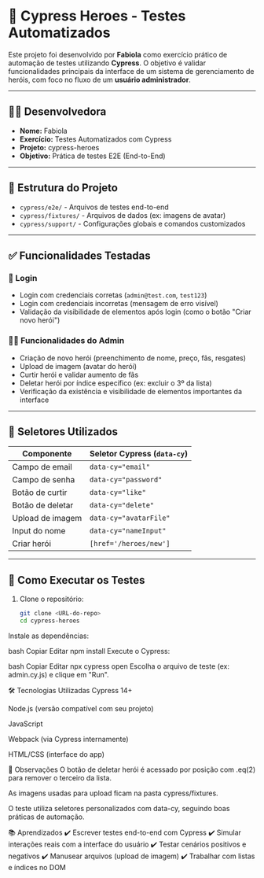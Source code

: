 # 🧪 Cypress Heroes - Testes Automatizados

Este projeto foi desenvolvido por **Fabiola** como exercício prático de automação de testes utilizando **Cypress**. O objetivo é validar funcionalidades principais da interface de um sistema de gerenciamento de heróis, com foco no fluxo de um **usuário administrador**.

---

## 👩‍💻 Desenvolvedora

- **Nome:** Fabiola
- **Exercício:** Testes Automatizados com Cypress
- **Projeto:** cypress-heroes
- **Objetivo:** Prática de testes E2E (End-to-End)

---

## 📂 Estrutura do Projeto

- `cypress/e2e/` - Arquivos de testes end-to-end
- `cypress/fixtures/` - Arquivos de dados (ex: imagens de avatar)
- `cypress/support/` - Configurações globais e comandos customizados

---

## ✅ Funcionalidades Testadas

### 🔐 Login

- Login com credenciais corretas (`admin@test.com`, `test123`)
- Login com credenciais incorretas (mensagem de erro visível)
- Validação da visibilidade de elementos após login (como o botão "Criar novo herói")

### 🦸‍♀️ Funcionalidades do Admin

- Criação de novo herói (preenchimento de nome, preço, fãs, resgates)
- Upload de imagem (avatar do herói)
- Curtir herói e validar aumento de fãs
- Deletar herói por índice específico (ex: excluir o 3º da lista)
- Verificação da existência e visibilidade de elementos importantes da interface

---

## 📸 Seletores Utilizados

| Componente          | Seletor Cypress (`data-cy`) |
|---------------------|-----------------------------|
| Campo de email      | `data-cy="email"`           |
| Campo de senha      | `data-cy="password"`        |
| Botão de curtir     | `data-cy="like"`            |
| Botão de deletar    | `data-cy="delete"`          |
| Upload de imagem    | `data-cy="avatarFile"`      |
| Input do nome       | `data-cy="nameInput"`       |
| Criar herói         | `[href='/heroes/new']`      |

---

## 🚀 Como Executar os Testes

1. Clone o repositório:
   ```bash
   git clone <URL-do-repo>
   cd cypress-heroes
Instale as dependências:

bash
Copiar
Editar
npm install
Execute o Cypress:

bash
Copiar
Editar
npx cypress open
Escolha o arquivo de teste (ex: admin.cy.js) e clique em "Run".

🛠 Tecnologias Utilizadas
Cypress 14+

Node.js (versão compatível com seu projeto)

JavaScript

Webpack (via Cypress internamente)

HTML/CSS (interface do app)

📝 Observações
O botão de deletar herói é acessado por posição com .eq(2) para remover o terceiro da lista.

As imagens usadas para upload ficam na pasta cypress/fixtures.

O teste utiliza seletores personalizados com data-cy, seguindo boas práticas de automação.

📚 Aprendizados
✔️ Escrever testes end-to-end com Cypress
✔️ Simular interações reais com a interface do usuário
✔️ Testar cenários positivos e negativos
✔️ Manusear arquivos (upload de imagem)
✔️ Trabalhar com listas e índices no DOM

